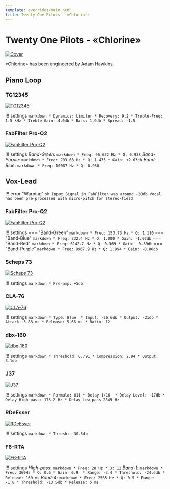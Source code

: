 ```yaml
---
template: overrides/main.html
title: Twenty One Pilots - «Chlorine»
---
```


# Twenty One Pilots - «Chlorine»
[![Cover][8]][8]

  [8]: assets/images/chains/twenty-one-pilots-chlorine/cover.jpg

«Chlorine» has been engineered by Adam Hawkins.

## Piano Loop
### TG12345
[![TG12345][10]][10]

  [10]: assets/images/chains/twenty-one-pilots-chlorine/bus/pianoloop/tg12345.png

!!! settings
    ``` markdown
    * Dynamics: Limiter
    * Recovery: 9.2
    * Treble-Freq: 1.5 kHz
    * Treble-Gain: 4.0db
    * Bass: 1.9db
    * Spread: -1.5
    ```

### FabFilter Pro-Q2
[![FabFilter Pro-Q2][9]][9]

  [9]: assets/images/chains/twenty-one-pilots-chlorine/bus/pianoloop/fabfilterproq2.png

!!! settings
    _Band-Green_:
    ``` markdown
    * Freq: 96.632 Hz
    * Q: 0.938
    ```
    _Band-Purple_:
    ``` markdown
    * Freq: 203.63 Hz
    * Q: 1.435
    * Gain: +2.63db
    ```
    _Band-Blue_:
    ``` markdown
    * Freq: 10087 Hz
    * Q: 0.950
    ```
## Vox-Lead
!!! error "Warning"
    ``` sh
    Input Signal in FabFilter was around -20db
    Vocal has been pre-processed with micro-pitch for stereo-field
    ```

### FabFilter Pro-Q2
[![FabFilter Pro-Q2][1]][1]

  [1]: assets/images/chains/twenty-one-pilots-chlorine/bus/voxlead/fabfilterproq2.png

!!! settings
    === "Band-Green"
        ``` markdown
        * Freq: 153.73 Hz
        * Q: 1.110
        ```
    === "Band-Blue"
        ``` markdown
        * Freq: 232.4 Hz
        * Q: 1.000
        * Gain: -1.02db
        ```
    === "Band-Red"
        ``` markdown
        * Freq: 6142.7 Hz
        * Q: 0.369
        * Gain: -0.39db
        ```
    === "Band-Purple"
        ``` markdown
        * Freq: 8967.9 Hz
        * Q: 1.994
        * Gain: -0.80db
        ```

### Scheps 73
[![Scheps 73][2]][2]

  [2]: assets/images/chains/twenty-one-pilots-chlorine/bus/voxlead/scheps73.png

!!! settings
    ``` markdown
    * Pre-amp: +5db
    ```

### CLA-76
[![CLA-76][3]][3]

  [3]: assets/images/chains/twenty-one-pilots-chlorine/bus/voxlead/cla76.png

!!! settings
    ``` markdown
    * Type: Blue 
    * Input: -26.6db
    * Output: -21db
    * Attack: 3.88 ms
    * Release: 5.66 ms
    * Ratio: 12
    ```

### dbx-160
[![dbx-160][4]][4]

  [4]: assets/images/chains/twenty-one-pilots-chlorine/bus/voxlead/dbx-160.png

!!! settings
    ``` markdown
    * Threshold: 0.791
    * Compression: 2.94
    * Output: 3.1db
    ```

### J37
[![J37][5]][5]

  [5]: assets/images/chains/twenty-one-pilots-chlorine/bus/voxlead/j37.png

!!! settings
    ``` markdown
    * Formula: 811
    * Delay 1/16 
    * Delay Level: -17db
    * Delay High-pass: 173.2 Hz
    * Delay Low-pass 2849 Hz
    ```

### RDeEsser

[![RDeEsser][6]][6]

  [6]: assets/images/chains/twenty-one-pilots-chlorine/bus/voxlead/rdeesser.png

!!! settings
    ``` markdown
    * Thresh: -30.5db
    ```

### F6-RTA
[![F6-RTA][7]][7]

  [7]: assets/images/chains/twenty-one-pilots-chlorine/bus/voxlead/F6-RTA.png

!!! settings
    _High-pass_:
    ``` markdown
    * Freq: 28 Hz
    * Q: 12
    ```
    _Band-1_:
    ``` markdown
    * Freq: 360Hz
    * Q: 0.6
    * Gain: 0.9 
    * Range: -3.4
    * Threshold: -24.6db
    * Release: 160 ms
    ```
    _Band-4_:
    ``` markdown
    * Freq: 2565 Hz
    * Q: 0.5
    * Range: -1.8
    * Threshold: -13.5db
    * Release: 5 ms
    ```
[^1]:
    Always remember that these presets are not 100% suitable for your vocal abilities.
[^2]:
    This material has been published for informational purposes only.